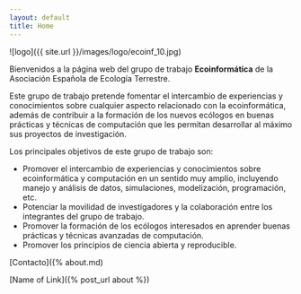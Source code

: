 ```yaml
---
layout: default
title: Home
---
```


![logo]({{ site.url }}/images/logo/ecoinf_10.jpg)


Bienvenidos a la página web del grupo de trabajo **Ecoinformática** de la Asociación Española de Ecología Terrestre. 

Este grupo de trabajo pretende fomentar el intercambio de experiencias y conocimientos sobre cualquier aspecto relacionado con la ecoinformática, además de contribuir a la formación de los nuevos ecólogos en buenas prácticas y técnicas de computación que les permitan desarrollar al máximo sus proyectos de investigación.

Los principales objetivos de este grupo de trabajo son:

* Promover el intercambio de experiencias y conocimientos sobre ecoinformática y computación en un sentido muy amplio, incluyendo manejo y análisis de datos, simulaciones, modelización, programación, etc.
* Potenciar la movilidad de investigadores y la colaboración entre los integrantes del grupo de trabajo.
* Promover la formación de los ecólogos interesados en aprender buenas prácticas y técnicas avanzadas de computación.
* Promover los principios de ciencia abierta y reproducible.


[Contacto]({% about.md)

[Name of Link]({% post_url about %})